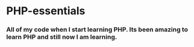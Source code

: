 # PHP-essentials
### All of my code when I start learning PHP. Its been amazing to learn PHP and still now I am learning.
